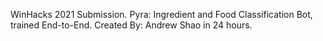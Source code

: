 WinHacks 2021 Submission. Pyra: Ingredient and Food Classification Bot, trained End-to-End. Created By: Andrew Shao in 24 hours.
